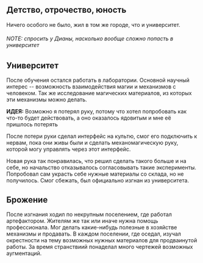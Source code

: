 ## Детство, отрочество, юность

Ничего особого не было, жил в том же городе, что и университет.
###### NOTE: спросить у Дианы, насколько вообще сложно попасть в университет

## Университет

После обучения остался работать в лаборатории. 
Основной научный интерес -- возможность взаимодействия магии и механизмов с человеком. Так же исследование магических материалов, из которых эти механизмы можно делать.

**ИДЕЯ:** Возможно я потерял руку, потому что хотел попробовать как что-то будет действовать, а оно оказалось ядовитым и мне её пришлось потерять

После потери руки сделал интерфейс на культю, смог его подключить к нервам, пока они живы были и сделать механомагическую руку, которой могу управлять через этот интерфейс. 

Новая рука так понравилась, что решил сделать такого больше и на себе, но начальство отказывалось согласовывать такие эксперименты. Попробовал сам украсть себе нужные материалы со склада, но не получилось. Смог сбежать, был официально изгнан из университета.

## Брожение

После изгнания ходил по некрупным поселением, где работал артефактором. Жителям же так или иначе нужна помощь профессионала. Мог делать какие-нибудь полезные в хозяйстве механизмы и продавать. В каждом поселении, где оседал, изучал окрестности на тему возможных нужных материалов для продваинутой работы. За время странствиий понаделал много чертежей возможных аугментаций. 

